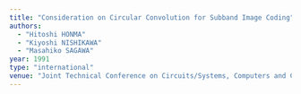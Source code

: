 ```yaml
---
title: "Consideration on Circular Convolution for Subband Image Coding"
authors:
  - "Hitoshi HONMA"
  - "Kiyoshi NISHIKAWA"
  - "Masahiko SAGAWA"
year: 1991
type: "international"
venue: "Joint Technical Conference on Circuits/Systems, Computers and Communications, pp. C2-5, 1991-07-01."
---
```

